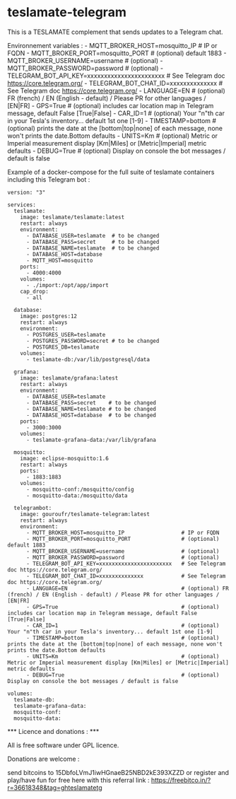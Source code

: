 # teslamate-telegram

This is a TESLAMATE complement that sends updates to a Telegram chat.


Environnement variables : 
      - MQTT_BROKER_HOST=mosquitto_IP                  # IP or FQDN 
      - MQTT_BROKER_PORT=mosquitto_PORT                # (optional) default 1883
      - MQTT_BROKER_USERNAME=username                  # (optional)
      - MQTT_BROKER_PASSWORD=password                  # (optional)
      - TELEGRAM_BOT_API_KEY=xxxxxxxxxxxxxxxxxxxxxxx   # See Telegram doc https://core.telegram.org/
      - TELEGRAM_BOT_CHAT_ID=xxxxxxxxxxxxxx            # See Telegram doc https://core.telegram.org/
      - LANGUAGE=EN                                    # (optional) FR (french) / EN (English - default) / Please PR for other languages / [EN|FR]
      - GPS=True                                       # (optional) includes car location map in Telegram message, default False [True|False]
      - CAR_ID=1                                       # (optional) Your "n"th car in your Tesla's inventory... default 1st one [1-9]
      - TIMESTAMP=bottom                               # (optional) prints the date at the [bottom|top|none] of each message, none won't prints the date.Bottom defaults
      - UNITS=Km                                       # (optional) Metric or Imperial measurement display [Km|Miles] or [Metric|Imperial] metric defaults
      - DEBUG=True                                     # (optional) Display on console the bot messages / default is false



Example of a docker-compose for the full suite of teslamate containers including this Telegram bot :
```
version: "3"

services:
  teslamate:
    image: teslamate/teslamate:latest
    restart: always
    environment:
      - DATABASE_USER=teslamate  # to be changed
      - DATABASE_PASS=secret     # to be changed
      - DATABASE_NAME=teslamate  # to be changed
      - DATABASE_HOST=database
      - MQTT_HOST=mosquitto
    ports:
      - 4000:4000
    volumes:
      - ./import:/opt/app/import
    cap_drop:
      - all

  database:
    image: postgres:12
    restart: always
    environment:
      - POSTGRES_USER=teslamate  
      - POSTGRES_PASSWORD=secret # to be changed
      - POSTGRES_DB=teslamate    
    volumes:
      - teslamate-db:/var/lib/postgresql/data

  grafana:
    image: teslamate/grafana:latest
    restart: always
    environment:
      - DATABASE_USER=teslamate 
      - DATABASE_PASS=secret    # to be changed
      - DATABASE_NAME=teslamate # to be changed
      - DATABASE_HOST=database  # to be changed
    ports:
      - 3000:3000
    volumes:
      - teslamate-grafana-data:/var/lib/grafana

  mosquitto:
    image: eclipse-mosquitto:1.6
    restart: always
    ports:
      - 1883:1883
    volumes:
      - mosquitto-conf:/mosquitto/config
      - mosquitto-data:/mosquitto/data
      
  telegrambot:
    image: gouroufr/teslamate-telegram:latest
    restart: always
    environment:
      - MQTT_BROKER_HOST=mosquitto_IP                  # IP or FQDN 
      - MQTT_BROKER_PORT=mosquitto_PORT                # (optional) default 1883
      - MQTT_BROKER_USERNAME=username                  # (optional)
      - MQTT_BROKER_PASSWORD=password                  # (optional)
      - TELEGRAM_BOT_API_KEY=xxxxxxxxxxxxxxxxxxxxxxx   # See Telegram doc https://core.telegram.org/
      - TELEGRAM_BOT_CHAT_ID=xxxxxxxxxxxxxx            # See Telegram doc https://core.telegram.org/
      - LANGUAGE=EN                                    # (optional) FR (french) / EN (English - default) / Please PR for other languages / [EN|FR]
      - GPS=True                                       # (optional) includes car location map in Telegram message, default False [True|False]
      - CAR_ID=1                                       # (optional) Your "n"th car in your Tesla's inventory... default 1st one [1-9]
      - TIMESTAMP=bottom                               # (optional) prints the date at the [bottom|top|none] of each message, none won't prints the date.Bottom defaults
      - UNITS=Km                                       # (optional) Metric or Imperial measurement display [Km|Miles] or [Metric|Imperial] metric defaults
      - DEBUG=True                                     # (optional) Display on console the bot messages / default is false

volumes:
  teslamate-db:
  teslamate-grafana-data:
  mosquitto-conf:
  mosquitto-data:

```


*** Licence and donations : ***

All is free software under GPL licence.

Donations are welcome :

send bitcoins to 15DbfoLVmJ1iwHGnaeB25NBD2kE393XZZD or register and play/have fun for free here with this referral link : https://freebitco.in/?r=36618348&tag=ghteslamatetg
